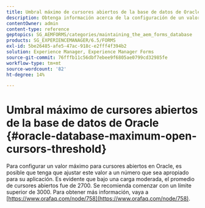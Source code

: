 ```yaml
---
title: Umbral máximo de cursores abiertos de la base de datos de Oracle
description: Obtenga información acerca de la configuración de un valor máximo para cursores abiertos en el Oracle.
contentOwner: admin
content-type: reference
geptopics: SG_AEMFORMS/categories/maintaining_the_aem_forms_database
products: SG_EXPERIENCEMANAGER/6.5/FORMS
exl-id: 5be26485-afe5-47ac-918c-e2fff4f394b2
solution: Experience Manager, Experience Manager Forms
source-git-commit: 76fffb11c56dbf7ebee9f6805ae0799cd32985fe
workflow-type: tm+mt
source-wordcount: '82'
ht-degree: 14%

---
```


# Umbral máximo de cursores abiertos de la base de datos de Oracle {#oracle-database-maximum-open-cursors-threshold}

Para configurar un valor máximo para cursores abiertos en Oracle, es posible que tenga que ajustar este valor a un número que sea apropiado para su aplicación. Es evidente que bajo una carga moderada, el promedio de cursores abiertos fue de 2700. Se recomienda comenzar con un límite superior de 3000. Para obtener más información, vaya a [https://www.orafaq.com/node/758](https://www.orafaq.com/node/758).
